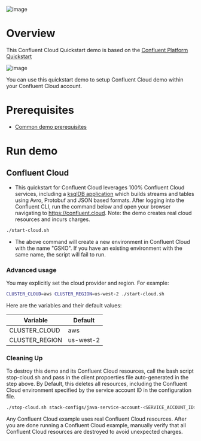![image](../images/confluent-logo-300-2.png)

# Overview

This Confluent Cloud Quickstart demo is based on the [Confluent Platform Quickstart](https://github.com/confluentinc/examples/tree/7.0.0-post/cp-quickstart)

![image](images/quickstart.png)

You can use this quickstart demo to setup Confluent Cloud demo within your Confluent Cloud account.

# Prerequisites

* [Common demo prerequisites](https://github.com/confluentinc/examples#prerequisites)

# Run demo

## Confluent Cloud

* This quickstart for Confluent Cloud leverages 100% Confluent Cloud services, including a [ksqlDB application](statements-cloud.sql) which builds streams and tables using Avro, Protobuf and JSON based formats. After logging into the Confluent CLI, run the command below and open your browser navigating to https://confluent.cloud. Note: the demo creates real cloud resources and incurs charges.

```bash
./start-cloud.sh
```

* The above command will create a new environment in Confluent Cloud with the name "GSKO". If you have an existing environment with the same name, the script will fail to run.

### Advanced usage

You may explicitly set the cloud provider and region. For example:

```bash
CLUSTER_CLOUD=aws CLUSTER_REGION=us-west-2 ./start-cloud.sh
```

Here are the variables and their default values:

| Variable | Default |
| --- | --- |
| CLUSTER_CLOUD | aws |
| CLUSTER_REGION | us-west-2 |

### Cleaning Up

To destroy this demo and its Confluent Cloud resources, call the bash script stop-cloud.sh and pass in the client propoerties file auto-generated in the step above. By Default, this deletes all resources, including the Confluent Cloud environment specified by the service account ID in the configuration file.

```bash
./stop-cloud.sh stack-configs/java-service-account-<SERVICE_ACCOUNT_ID>.config
```

Any Confluent Cloud example uses real Confluent Cloud resources. After you are done running a Confluent Cloud example, manually verify that all Confluent Cloud resources are destroyed to avoid unexpected charges.
